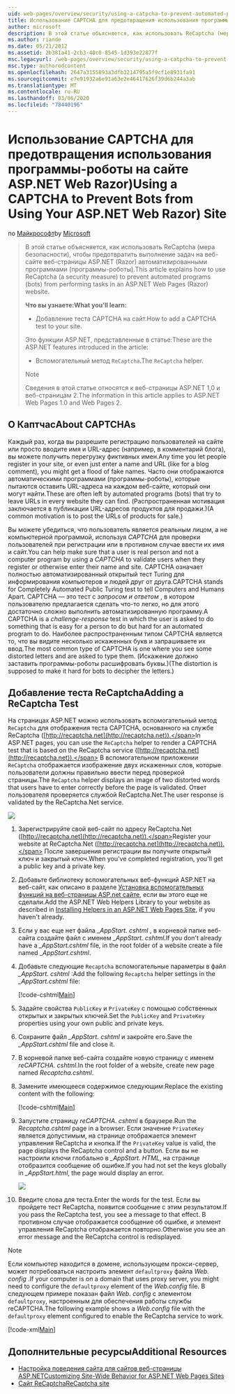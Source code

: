 ```yaml
---
uid: web-pages/overview/security/using-a-catpcha-to-prevent-automated-programs-bots-from-using-your-aspnet-web-site
title: Использование CAPTCHA для предотвращения использования программы-роботы на сайте ASP.NET Web Razor) | Документация Майкрософт
author: microsoft
description: В этой статье объясняется, как использовать ReCaptcha (мера безопасности) для предотвращения выполнения задач автоматическими программами (программы-роботы) в веб-страницы ASP.NET (Razor)...
ms.author: riande
ms.date: 05/21/2012
ms.assetid: 2b381a41-2cb3-40c0-8545-1d393e22877f
msc.legacyurl: /web-pages/overview/security/using-a-catpcha-to-prevent-automated-programs-bots-from-using-your-aspnet-web-site
msc.type: authoredcontent
ms.openlocfilehash: 2647a3155893a3dfb3214795a5f9cf1e8931fa91
ms.sourcegitcommit: e7e91932a6e91a63e2e46417626f39d6b244a3ab
ms.translationtype: MT
ms.contentlocale: ru-RU
ms.lasthandoff: 03/06/2020
ms.locfileid: "78440196"
---
```

# <a name="using-a-captcha-to-prevent-bots-from-using-your-aspnet-web-razor-site"></a><span data-ttu-id="704d7-103">Использование CAPTCHA для предотвращения использования программы-роботы на сайте ASP.NET Web Razor)</span><span class="sxs-lookup"><span data-stu-id="704d7-103">Using a CAPTCHA to Prevent Bots from Using Your ASP.NET Web Razor) Site</span></span>

<span data-ttu-id="704d7-104">по [Майкрософт](https://github.com/microsoft)</span><span class="sxs-lookup"><span data-stu-id="704d7-104">by [Microsoft](https://github.com/microsoft)</span></span>

> <span data-ttu-id="704d7-105">В этой статье объясняется, как использовать ReCaptcha (мера безопасности), чтобы предотвратить выполнение задач на веб-сайте веб-страницы ASP.NET (Razor) автоматизированными программами (программы-роботы).</span><span class="sxs-lookup"><span data-stu-id="704d7-105">This article explains how to use ReCaptcha (a security measure) to prevent automated programs (bots) from performing tasks in an ASP.NET Web Pages (Razor) website.</span></span>
> 
> <span data-ttu-id="704d7-106">**Что вы узнаете:**</span><span class="sxs-lookup"><span data-stu-id="704d7-106">**What you'll learn:**</span></span> 
> 
> - <span data-ttu-id="704d7-107">Добавление теста CAPTCHA на сайт.</span><span class="sxs-lookup"><span data-stu-id="704d7-107">How to add a CAPTCHA test to your site.</span></span>
> 
> <span data-ttu-id="704d7-108">Это функции ASP.NET, представленные в статье:</span><span class="sxs-lookup"><span data-stu-id="704d7-108">These are the ASP.NET features introduced in the article:</span></span>
> 
> - <span data-ttu-id="704d7-109">Вспомогательный метод `ReCaptcha`.</span><span class="sxs-lookup"><span data-stu-id="704d7-109">The `ReCaptcha` helper.</span></span>
> 
> > [!NOTE]
> > <span data-ttu-id="704d7-110">Сведения в этой статье относятся к веб-страницы ASP.NET 1,0 и веб-страницам 2.</span><span class="sxs-lookup"><span data-stu-id="704d7-110">The information in this article applies to ASP.NET Web Pages 1.0 and Web Pages 2.</span></span>

## <a name="about-captchas"></a><span data-ttu-id="704d7-111">О Каптчас</span><span class="sxs-lookup"><span data-stu-id="704d7-111">About CAPTCHAs</span></span>

<span data-ttu-id="704d7-112">Каждый раз, когда вы разрешите регистрацию пользователей на сайте или просто вводите имя и URL-адрес (например, в комментарий блога), вы можете получить перегрузку фиктивных имен.</span><span class="sxs-lookup"><span data-stu-id="704d7-112">Any time you let people register in your site, or even just enter a name and URL (like for a blog comment), you might get a flood of fake names.</span></span> <span data-ttu-id="704d7-113">Часто они отображаются автоматическими программами (программы-роботы), которые пытаются оставить URL-адреса на каждом веб-сайте, который они могут найти.</span><span class="sxs-lookup"><span data-stu-id="704d7-113">These are often left by automated programs (bots) that try to leave URLs in every website they can find.</span></span> <span data-ttu-id="704d7-114">(Распространенная мотивация заключается в публикации URL-адресов продуктов для продажи.)</span><span class="sxs-lookup"><span data-stu-id="704d7-114">(A common motivation is to post the URLs of products for sale.)</span></span>

<span data-ttu-id="704d7-115">Вы можете убедиться, что пользователь является реальным лицом, а не компьютерной программой, используя *CAPTCHA* для проверки пользователей при регистрации или в противном случае ввести их имя и сайт.</span><span class="sxs-lookup"><span data-stu-id="704d7-115">You can help make sure that a user is real person and not a computer program by using a *CAPTCHA* to validate users when they register or otherwise enter their name and site.</span></span> <span data-ttu-id="704d7-116">CAPTCHA означает полностью автоматизированный открытый тест Turing для информирования компьютеров и людей друг от друга.</span><span class="sxs-lookup"><span data-stu-id="704d7-116">CAPTCHA stands for Completely Automated Public Turing test to tell Computers and Humans Apart.</span></span> <span data-ttu-id="704d7-117">CAPTCHA — это тест с *запросом и ответом* , в котором пользователю предлагается сделать что-то легко, но для этого достаточно сложно выполнить автоматизированную программу.</span><span class="sxs-lookup"><span data-stu-id="704d7-117">A CAPTCHA is a *challenge-response* test in which the user is asked to do something that is easy for a person to do but hard for an automated program to do.</span></span> <span data-ttu-id="704d7-118">Наиболее распространенным типом CAPTCHA является то, что вы видите несколько искаженных букв и запрашиваете их ввод.</span><span class="sxs-lookup"><span data-stu-id="704d7-118">The most common type of CAPTCHA is one where you see some distorted letters and are asked to type them.</span></span> <span data-ttu-id="704d7-119">(Искажение должно заставить программы-роботы расшифровать буквы.)</span><span class="sxs-lookup"><span data-stu-id="704d7-119">(The distortion is supposed to make it hard for bots to decipher the letters.)</span></span>

## <a name="adding-a-recaptcha-test"></a><span data-ttu-id="704d7-120">Добавление теста ReCaptcha</span><span class="sxs-lookup"><span data-stu-id="704d7-120">Adding a ReCaptcha Test</span></span>

<span data-ttu-id="704d7-121">На страницах ASP.NET можно использовать вспомогательный метод `ReCaptcha` для отображения теста CAPTCHA, основанного на службе ReCaptcha ([http://recaptcha.net](http://recaptcha.net)).</span><span class="sxs-lookup"><span data-stu-id="704d7-121">In ASP.NET pages, you can use the `ReCaptcha` helper to render a CAPTCHA test that is based on the ReCaptcha service ([http://recaptcha.net](http://recaptcha.net)).</span></span> <span data-ttu-id="704d7-122">В вспомогательном приложении `ReCaptcha` отображается изображение двух искаженных слов, которые пользователи должны правильно ввести перед проверкой страницы.</span><span class="sxs-lookup"><span data-stu-id="704d7-122">The `ReCaptcha` helper displays an image of two distorted words that users have to enter correctly before the page is validated.</span></span> <span data-ttu-id="704d7-123">Ответ пользователя проверяется службой ReCaptcha.Net.</span><span class="sxs-lookup"><span data-stu-id="704d7-123">The user response is validated by the ReCaptcha.Net service.</span></span>

![](using-a-catpcha-to-prevent-automated-programs-bots-from-using-your-aspnet-web-site/_static/image1.jpg)

1. <span data-ttu-id="704d7-124">Зарегистрируйте свой веб-сайт по адресу ReCaptcha.Net ([http://recaptcha.net](http://recaptcha.net)).</span><span class="sxs-lookup"><span data-stu-id="704d7-124">Register your website at ReCaptcha.Net ([http://recaptcha.net](http://recaptcha.net)).</span></span> <span data-ttu-id="704d7-125">После завершения регистрации вы получите открытый ключ и закрытый ключ.</span><span class="sxs-lookup"><span data-stu-id="704d7-125">When you've completed registration, you'll get a public key and a private key.</span></span>
2. <span data-ttu-id="704d7-126">Добавьте библиотеку вспомогательных веб-функций ASP.NET на веб-сайт, как описано в разделе [Установка вспомогательных функций на веб-страницы ASP.net сайте](https://go.microsoft.com/fwlink/?LinkId=252372), если вы этого еще не сделали.</span><span class="sxs-lookup"><span data-stu-id="704d7-126">Add the ASP.NET Web Helpers Library to your website as described in [Installing Helpers in an ASP.NET Web Pages Site](https://go.microsoft.com/fwlink/?LinkId=252372), if you haven't already.</span></span>
3. <span data-ttu-id="704d7-127">Если у вас еще нет файла *\_AppStart. cshtml* , в корневой папке веб-сайта создайте файл с именем *\_AppStart. cshtml*.</span><span class="sxs-lookup"><span data-stu-id="704d7-127">If you don't already have a *\_AppStart.cshtml* file, in the root folder of a website create a file named *\_AppStart.cshtml*.</span></span>
4. <span data-ttu-id="704d7-128">Добавьте следующие `Recaptcha` вспомогательные параметры в файл *\_AppStart. cshtml* :</span><span class="sxs-lookup"><span data-stu-id="704d7-128">Add the following `Recaptcha` helper settings in the *\_AppStart.cshtml* file:</span></span> 

    [!code-cshtml[Main](using-a-catpcha-to-prevent-automated-programs-bots-from-using-your-aspnet-web-site/samples/sample1.cshtml?highlight=6-7)]
5. <span data-ttu-id="704d7-129">Задайте свойства `PublicKey` и `PrivateKey` с помощью собственных открытых и закрытых ключей.</span><span class="sxs-lookup"><span data-stu-id="704d7-129">Set the `PublicKey` and `PrivateKey` properties using your own public and private keys.</span></span>
6. <span data-ttu-id="704d7-130">Сохраните файл *\_AppStart. cshtml* и закройте его.</span><span class="sxs-lookup"><span data-stu-id="704d7-130">Save the *\_AppStart.cshtml* file and close it.</span></span>
7. <span data-ttu-id="704d7-131">В корневой папке веб-сайта создайте новую страницу с именем *reCAPTCHA. cshtml*.</span><span class="sxs-lookup"><span data-stu-id="704d7-131">In the root folder of a website, create new page named *Recaptcha.cshtml*.</span></span>
8. <span data-ttu-id="704d7-132">Замените имеющееся содержимое следующим:</span><span class="sxs-lookup"><span data-stu-id="704d7-132">Replace the existing content with the following:</span></span> 

    [!code-cshtml[Main](using-a-catpcha-to-prevent-automated-programs-bots-from-using-your-aspnet-web-site/samples/sample2.cshtml)]
9. <span data-ttu-id="704d7-133">Запустите страницу *reCAPTCHA. cshtml* в браузере.</span><span class="sxs-lookup"><span data-stu-id="704d7-133">Run the *Recaptcha.cshtml* page in a browser.</span></span> <span data-ttu-id="704d7-134">Если значение `PrivateKey` является допустимым, на странице отображается элемент управления ReCaptcha и кнопка.</span><span class="sxs-lookup"><span data-stu-id="704d7-134">If the `PrivateKey` value is valid, the page displays the ReCaptcha control and a button.</span></span> <span data-ttu-id="704d7-135">Если вы не настроили ключи глобально в *\_AppStart. HTML*, на странице отобразится сообщение об ошибке.</span><span class="sxs-lookup"><span data-stu-id="704d7-135">If you had not set the keys globally in *\_AppStart.html*, the page would display an error.</span></span> 

    ![](using-a-catpcha-to-prevent-automated-programs-bots-from-using-your-aspnet-web-site/_static/image1.png)
10. <span data-ttu-id="704d7-136">Введите слова для теста.</span><span class="sxs-lookup"><span data-stu-id="704d7-136">Enter the words for the test.</span></span> <span data-ttu-id="704d7-137">Если вы пройдете тест ReCaptcha, появится сообщение с этим результатом.</span><span class="sxs-lookup"><span data-stu-id="704d7-137">If you pass the ReCaptcha test, you see a message to that effect.</span></span> <span data-ttu-id="704d7-138">В противном случае отображается сообщение об ошибке, и элемент управления ReCaptcha отображается повторно.</span><span class="sxs-lookup"><span data-stu-id="704d7-138">Otherwise you see an error message and the ReCaptcha control is redisplayed.</span></span>

> [!NOTE]
> <span data-ttu-id="704d7-139">Если компьютер находится в домене, использующем прокси-сервер, может потребоваться настроить элемент `defaultproxy` файла *Web. config* .</span><span class="sxs-lookup"><span data-stu-id="704d7-139">If your computer is on a domain that uses proxy server, you might need to configure the `defaultproxy` element of the *Web.config* file.</span></span> <span data-ttu-id="704d7-140">В следующем примере показан файл *Web. config* с элементом `defaultproxy`, настроенным для обеспечения работы службы reCAPTCHA.</span><span class="sxs-lookup"><span data-stu-id="704d7-140">The following example shows a *Web.config* file with the `defaultproxy` element configured to enable the ReCaptcha service to work.</span></span>
> 
> [!code-xml[Main](using-a-catpcha-to-prevent-automated-programs-bots-from-using-your-aspnet-web-site/samples/sample3.xml)]

<a id="Additional_Resources"></a>
## <a name="additional-resources"></a><span data-ttu-id="704d7-141">Дополнительные ресурсы</span><span class="sxs-lookup"><span data-stu-id="704d7-141">Additional Resources</span></span>

- [<span data-ttu-id="704d7-142">Настройка поведения сайта для сайтов веб-страницы ASP.NET</span><span class="sxs-lookup"><span data-stu-id="704d7-142">Customizing Site-Wide Behavior for ASP.NET Web Pages Sites</span></span>](https://go.microsoft.com/fwlink/?LinkId=202906)
- [<span data-ttu-id="704d7-143">Сайт ReCaptcha</span><span class="sxs-lookup"><span data-stu-id="704d7-143">ReCaptcha site</span></span>](https://www.google.com/recaptcha)
